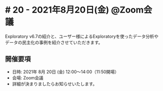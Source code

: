 # # 20 - 2021年8月20日(金) @Zoom会議

Exploratory v6.7の紹介と、ユーザー様によるExploratoryを使ったデータ分析やデータの民主化の事例を紹介させていただきます。

## 開催要項

* 日時: 2021年 8月 20日 (金) 12:00〜14:00（11:50開場）
* 会場: Zoom会議
* 詳細が決まりましたらお知らせいたします。

<!--
* 参加方法: [こちら](https://techplay.jp/event/818384)のページよりお申し込みください。


## スピーカー

<img src="https://www.dropbox.com/s/sslx4mi66st9jx9/bustup_photo_v1.png?raw=1" width="100%" />



## アジェンダ

<img src="https://www.dropbox.com/s/st3zjx61lbb57ex/agenda_v1.png?raw=1" width="100%" />
-->
